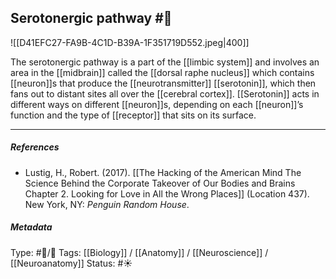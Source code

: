 ## Serotonergic pathway #🧠 

![[D41EFC27-FA9B-4C1D-B39A-1F351719D552.jpeg|400]]

The serotonergic pathway is a part of the [[limbic system]] and involves an area in the [[midbrain]] called the [[dorsal raphe nucleus]] which contains [[neuron]]s that produce the [[neurotransmitter]] [[serotonin]], which then fans out to distant sites all over the [[cerebral cortex]]. [[Serotonin]] acts in different ways on different [[neuron]]s, depending on each [[neuron]]’s function and the type of [[receptor]] that sits on its surface.

___

##### References

- Lustig, H., Robert. (2017). [[The Hacking of the American Mind The Science Behind the Corporate Takeover of Our Bodies and Brains Chapter 2. Looking for Love in All the Wrong Places]] (Location 437). New York, NY: _Penguin Random House_.

##### Metadata

Type: #🔵/🔵 
Tags: [[Biology]] / [[Anatomy]] / [[Neuroscience]] / [[Neuroanatomy]] 
Status: #☀️ 